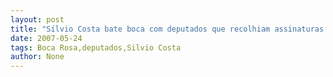```yaml
---
layout: post
title: "Sílvio Costa bate boca com deputados que recolhiam assinaturas para CPI da Navalha "
date: 2007-05-24
tags: Boca Rosa,deputados,Silvio Costa
author: None
---
```

 